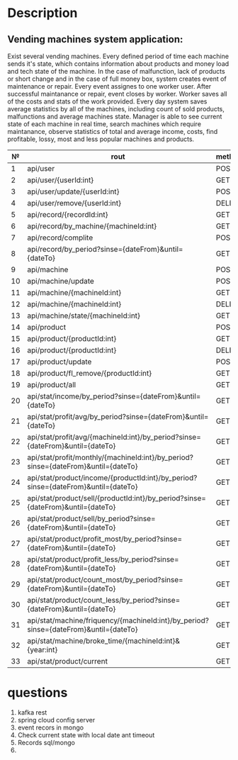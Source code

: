 # Description

## Vending machines system application:

Exist several vending machines. Every defined period of time each machine sends it's state, which contains information about products and money load and tech state of the machine. In the case of malfunction, lack of products or short change and in the case of full money box, system creates event of maintenance or repair. Every event assignes to one worker user. After successful maintanance or repair, event closes by worker. Worker saves all of the costs and stats of the work provided. Every day system saves average statistics by all of the machines, including count of sold products, malfunctions and average machines state. Manager is able to see current state of each machine in real time, search machines which require maintanance, observe statistics of total and average income, costs, find profitable, lossy, most and less popular machines and products. 

| №    | rout                                                         | method | description                     | input      | output              |
| ---- | ------------------------------------------------------------ | ------ | ------------------------------- | ---------- | ------------------- |
| 1    | api/user                                                     | POST   | addUse                          | userDto    | OperationStatusEnum |
| 2    | api/user/{userId:int}                                        | GET    | getUser                         | null       | userDto             |
| 3    | api/user/update/{userId:int}                                 | POST   | updateUser                      | userDto    | OperationStatusEnum |
| 4    | api/user/remove/{userId:int}                                 | DELETE | removeUser                      | null       | OperationStatusEnum |
| 5    | api/record/{recordId:int}                                    | GET    | getRecord                       | null       | RecordDto           |
| 6    | api/record/by_machine/{machineId:int}                        | GET    | getRecordsByMachine             | null       | RecordDto[]         |
| 7    | api/record/complite                                          | POST   | completeRecord                  | workDto    | OperationStatusEnum |
| 8    | api/record/by_period?sinse={dateFrom}&until={dateTo}         | GET    | getRecordsByPeriod              | null       | RecordDto[]         |
| 9    | api/machine                                                  | POST   | addMachine                      | MachineDto | OperationStatusEnum |
| 10   | api/machine/update                                           | POST   | updateMachine                   | MachineDto | OperationStatusEnum |
| 11   | api/machine/{machineId:int}                                  | GET    | getMachine                      | null       | MachineDto          |
| 12   | api/machine/{machineId:int}                                  | DELETE | removeMachine                   | null       | OperationStatusEnum |
| 13   | api/machine/state/{machineId:int}                            | GET    | getMachineState                 | null       | MachineStateDTO     |
| 14   | api/product                                                  | POST   | addProduct                      | ProductDto | OperationStatusEnum |
| 15   | api/product/{productId:int}                                  | GET    | getProduct                      | null       | ProductDto          |
| 16   | api/product/{productId:int}                                  | DELETE | removeProduct                   | null       | OperationStatusEnum |
| 17   | api/product/update                                           | POST   | updateProduct                   | ProductDto | OperationStatusEnum |
| 18   | api/product/fl_remove/{productId:int}                        | GET    | flRemove                        | null       | OperationStatusEnum |
| 19   | api/product/all                                              | GET    | getAllProduct                   | null       | ProductDto[]        |
| 20   | api/stat/income/by_period?sinse={dateFrom}&until={dateTo}    | GET    | getIncomeByPeriod               | null       | Map<LocalDate,int>  |
| 21   | api/stat/profit/avg/by_period?sinse={dateFrom}&until={dateTo} | GET    | getPeriodAvgProfit              | null       | float               |
| 22   | api/stat/profit/avg/{machineId:int}/by_period?sinse={dateFrom}&until={dateTo} | GET    | getMachineAvgProfit             | null       | float               |
| 23   | api/stat/profit/monthly/{machineId:int}/by_period?sinse={dateFrom}&until={dateTo} | GET    | getMonthlyMachineProfitByPeriod | null       | Map<String, int>    |
| 24   | api/stat/product/income/{productId:int}/by_period?sinse={dateFrom}&until={dateTo} | GET    | getProductIncome                | null       | int                 |
| 25   | api/stat/product/sell/{productId:int}/by_period?sinse={dateFrom}&until={dateTo} | GET    | getProductSellCount             | null       | int                 |
| 26   | api/stat/product/sell/by_period?sinse={dateFrom}&until={dateTo} | GET    | getListSoldProductsByPeriod     | null       | Map<Strin, int>     |
| 27   | api/stat/product/profit_most/by_period?sinse={dateFrom}&until={dateTo} | GET    | getMostProfitProductsByPeriod   | null       | ProductDto[]        |
| 28   | api/stat/product/profit_less/by_period?sinse={dateFrom}&until={dateTo} | GET    | getLessProfitProductsByPeriod   | null       | ProductDto[]        |
| 29   | api/stat/product/count_most/by_period?sinse={dateFrom}&until={dateTo} | GET    | getProfitMostSellCountProducts  | null       | ProductDto[]        |
| 30   | api/stat/product/count_less/by_period?sinse={dateFrom}&until={dateTo} | GET    | getProfitLessSellCountProducts  | null       | ProductDto[]        |
| 31   | api/stat/machine/friquency/{machineId:int}/by_period?sinse={dateFrom}&until={dateTo} | GET    | getServiceFriquency             | null       | int                 |
| 32   | api/stat/machine/broke_time/{machineId:int}&{year:int}       | GET    | getMachineBrokeTimeInYear       | null       | int                 |
| 33   | api/stat/product/current                                     | GET    | getCurrentProuctsCount          | null       | Map<String, int>    |

# questions

1. kafka rest
2. spring cloud config server
3. event recors in mongo
4. Check current state with local date ant timeout
5. Records sql/mongo
6. 